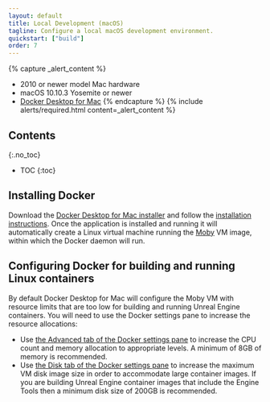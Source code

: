 ```yaml
---
layout: default
title: Local Development (macOS)
tagline: Configure a local macOS development environment.
quickstart: ["build"]
order: 7
---
```


{% capture _alert_content %}
- 2010 or newer model Mac hardware
- macOS 10.10.3 Yosemite or newer
- [Docker Desktop for Mac](https://docs.docker.com/docker-for-mac/)
{% endcapture %}
{% include alerts/required.html content=_alert_content %}


## Contents
{:.no_toc}

* TOC
{:toc}


## Installing Docker

Download the [Docker Desktop for Mac installer](https://hub.docker.com/editions/community/docker-ce-desktop-mac) and follow the [installation instructions](https://docs.docker.com/docker-for-mac/install/). Once the application is installed and running it will automatically create a Linux virtual machine running the [Moby](https://mobyproject.org/) VM image, within which the Docker daemon will run.


## Configuring Docker for building and running Linux containers

By default Docker Desktop for Mac will configure the Moby VM with resource limits that are too low for building and running Unreal Engine containers. You will need to use the Docker settings pane to increase the resource allocations:

- Use [the Advanced tab of the Docker settings pane](https://docs.docker.com/docker-for-mac/#advanced) to increase the CPU count and memory allocation to appropriate levels. A minimum of 8GB of memory is recommended.
- Use [the Disk tab of the Docker settings pane](https://docs.docker.com/docker-for-mac/#disk) to increase the maximum VM disk image size in order to accommodate large container images. If you are building Unreal Engine container images that include the Engine Tools then a minimum disk size of 200GB is recommended.
